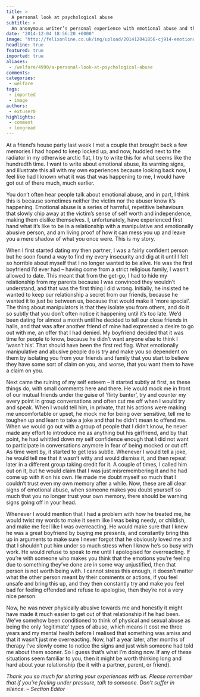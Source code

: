 ```yaml
---
title: >
  A personal look at psychological abuse
subtitle: >
  An anonymous writer’s personal experience with emotional abuse and the warning signs
date: "2014-12-04 18:56:20 +0000"
image: "http://felixonline.co.uk/img/upload/201412041856-cj914-emotional-abuse-photo.jpg"
headline: true
featured: true
imported: true
aliases:
 - /welfare/4990/a-personal-look-at-psychological-abuse
comments:
categories:
 - welfare
tags:
 - imported
 - image
authors:
 - extuser0
highlights:
 - comment
 - longread
---
```


Αt a friend’s house party last week I met a couple that brought back a few memories I had hoped to keep locked up, and now, huddled next to the radiator in my otherwise arctic flat, I try to write this for what seems like the hundredth time. I want to write about emotional abuse, its warning signs, and illustrate this all with my own experiences because looking back now, I feel like had I known what it was that was happening to me, I would have got out of there much, much earlier.

You don’t often hear people talk about emotional abuse, and in part, I think this is because sometimes neither the victim nor the abuser know it’s happening. Emotional abuse is a series of harmful, repetitive behaviours that slowly chip away at the victim’s sense of self worth and independence, making them dislike themselves. I, unfortunately, have experienced first hand what it’s like to be in a relationship with a manipulative and emotionally abusive person, and am living proof of how it can mess you up and leave you a mere shadow of what you once were. This is my story.

When I first started dating my then partner, I was a fairly confident person but he soon found a way to find my every insecurity and dig at it until I felt so horrible about myself that I no longer wanted to be alive. He was the first boyfriend I’d ever had – having come from a strict religious family, I wasn’t allowed to date. This meant that from the get-go, I had to hide my relationship from my parents because I was convinced they wouldn’t understand, and that was the first thing I did wrong. Initially, he insisted he wanted to keep our relationship a secret from our friends, because he wanted it to just be between us, because that would make it ‘more special’. The thing about manipulators is that they isolate you from others, and do it so subtly that you don’t often notice it happening until it’s too late. We’d been dating for almost a month until he decided to tell our close friends in halls, and that was after another friend of mine had expressed a desire to go out with me, an offer that I had denied. My boyfriend decided that it was time for people to know, because he didn’t want anyone else to think I ‘wasn’t his’. That should have been the first red flag. What emotionally manipulative and abusive people do is try and make you so dependent on them by isolating you from your friends and family that you start to believe they have some sort of claim on you, and worse, that you want them to have a claim on you.

Next came the ruining of my self esteem – it started subtly at first, as these things do, with small comments here and there. He would mock me in front of our mutual friends under the guise of ‘flirty banter’, try and counter my every point in group conversations and often cut me off when I would try and speak. When I would tell him, in private, that his actions were making me uncomfortable or upset, he mock me for being over sensitive, tell me to toughen up and learn to take a joke and that he didn’t mean to offend me. When we would go out with a group of people that I didn’t know, he never made any effort to introduce me as anything but his girlfriend, and by that point, he had whittled down my self confidence enough that I did not want to participate in conversations anymore in fear of being mocked or cut off. As time went by, it started to get less subtle. Whenever I would tell a joke, he would tell me that it wasn’t witty and would dismiss it, and then repeat later in a different group taking credit for it. A couple of times, I called him out on it, but he would claim that I was just misremembering it and he had come up with it on his own. He made me doubt myself so much that I couldn’t trust even my own memory after a while. Now, these are all clear signs of emotional abuse, when someone makes you doubt yourself so much that you no longer trust your own memory, there should be warning signs going off in your head.

Whenever I would mention that I had a problem with how he treated me, he would twist my words to make it seem like I was being needy, or childish, and make me feel like I was overreacting. He would make sure that I knew he was a great boyfriend by buying me presents, and constantly bring this up in arguments to make sure I never forgot that he obviously loved me and that I shouldn’t put him under so much stress when I know he’s so busy with work. He would refuse to speak to me until I apologised for overreacting. If you’re with someone who makes you think that the emotions you’re feeling due to something they’ve done are in some way unjustified, then that person is not worth being with. I cannot stress this enough, it doesn’t matter what the other person meant by their comments or actions, if you feel unsafe and bring this up, and they then constantly try and make you feel bad for feeling offended and refuse to apologise, then they’re not a very nice person.

Now, he was never physically abusive towards me and honestly it might have made it much easier to get out of that relationship if he had been. We’ve somehow been conditioned to think of physical and sexual abuse as being the only ‘legitimate’ types of abuse, which means it cost me three years and my mental health before I realised that something was amiss and that it wasn’t just me overreacting. Now, half a year later, after months of therapy I’ve slowly come to notice the signs and just wish someone had told me about them sooner. So I guess that’s what I’m doing now. If any of these situations seem familiar to you, then it might be worth thinking long and hard about your relationship (be it with a partner, parent, or friend).

_Thank you so much for sharing your experiences with us. Please remember that if you’re feeling under pressure, talk to someone. Don’t suffer in silence. – Section Editor_
